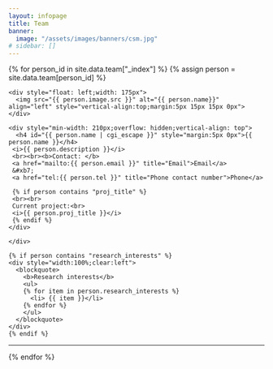 ```yaml
---
layout: infopage
title: Team
banner:
  image: "/assets/images/banners/csm.jpg"
# sidebar: []
---
```


<div>
{% for person_id in site.data.team["_index"] %}
{% assign person = site.data.team[person_id] %}
  <section>
    <div style="margin: 5px 0px 15px 0px">
    
    <div style="float: left;width: 175px">
      <img src="{{ person.image.src }}" alt="{{ person.name}}" align="left" style="vertical-align:top;margin:5px 15px 15px 0px"> 
    </div>
  
    <div style="min-width: 210px;overflow: hidden;vertical-align: top">
      <h4 id="{{ person.name | cgi_escape }}" style="margin:5px 0px">{{ person.name }}</h4>
     <i>{{ person.description }}</i>
     <br><br><b>Contact: </b>
     <a href="mailto:{{ person.email }}" title="Email">Email</a>
     &#xb7;
     <a href="tel:{{ person.tel }}" title="Phone contact number">Phone</a>
   
     {% if person contains "proj_title" %}
     <br><br>
     Current project:<br>
     <i>{{ person.proj_title }}</i>
     {% endif %}
    </div>
    
    </div>
  
    {% if person contains "research_interests" %}
    <div style="width:100%;clear:left">
      <blockquote>
        <b>Research interests</b>
        <ul>
        {% for item in person.research_interests %}
          <li> {{ item }}</li>
        {% endfor %}
        </ul>
      </blockquote>
    </div>
    {% endif %}

  </section>
  <hr style="clear:left">
{% endfor %}

  
</div>

